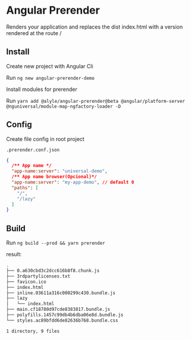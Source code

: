 # Angular Prerender

Renders your application and replaces the dist index.html with a version rendered at the route /

## Install

Create new project with Angular Cli

Run `ng new angular-prerender-demo`

Install modules for prerender

Run `yarn add @alyle/angular-prerender@beta @angular/platform-server @nguniversal/module-map-ngfactory-loader -D`

## Config

Create file config in root project

`.prerender.conf.json`

```json
{
  /** App name */
  "app-name:server": "universal-demo",
  /** App name browser(Opcional)*/
  "app-name:server": "my-app-demo", // default 0
  "paths": [
    "/",
    "/lazy"
  ]
}
```

## Build

Run `ng build --prod && yarn prerender`

result:

```bash
.
├── 0.a630cbd3c2dcc616b8f8.chunk.js
├── 3rdpartylicenses.txt
├── favicon.ico
├── index.html
├── inline.03611a316c000299c430.bundle.js
├── lazy
│   └── index.html
├── main.cf18780d97cde8383817.bundle.js
├── polyfills.1457c99db4b6dba06e8d.bundle.js
└── styles.ac89bfdd6de82636b768.bundle.css

1 directory, 9 files
```
